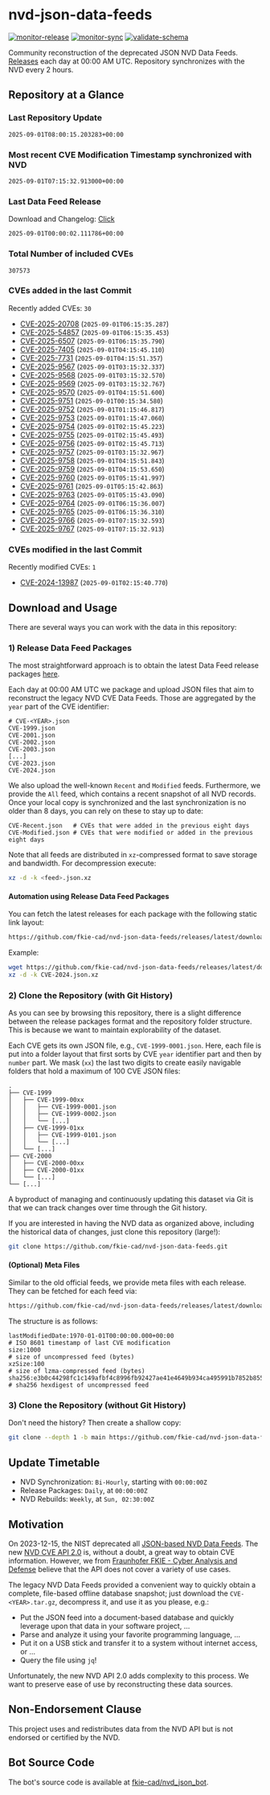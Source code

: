 # nvd-json-data-feeds

[![monitor-release](https://github.com/fkie-cad/nvd-json-data-feeds/actions/workflows/monitor_release.yml/badge.svg)](https://github.com/fkie-cad/nvd-json-data-feeds/actions/workflows/monitor_release.yml)
[![monitor-sync](https://github.com/fkie-cad/nvd-json-data-feeds/actions/workflows/monitor_sync.yml/badge.svg)](https://github.com/fkie-cad/nvd-json-data-feeds/actions/workflows/monitor_sync.yml)
[![validate-schema](https://github.com/fkie-cad/nvd-json-data-feeds/actions/workflows/validate_schema.yml/badge.svg)](https://github.com/fkie-cad/nvd-json-data-feeds/actions/workflows/validate_schema.yml)

Community reconstruction of the deprecated JSON NVD Data Feeds.
[Releases](https://github.com/fkie-cad/nvd-json-data-feeds/releases/latest) each day at 00:00 AM UTC.
Repository synchronizes with the NVD every 2 hours.

## Repository at a Glance

### Last Repository Update

```plain
2025-09-01T08:00:15.203283+00:00
```

### Most recent CVE Modification Timestamp synchronized with NVD

```plain
2025-09-01T07:15:32.913000+00:00
```

### Last Data Feed Release

Download and Changelog: [Click](https://github.com/fkie-cad/nvd-json-data-feeds/releases/latest)

```plain
2025-09-01T00:00:02.111786+00:00
```

### Total Number of included CVEs

```plain
307573
```

### CVEs added in the last Commit

Recently added CVEs: `30`

- [CVE-2025-20708](CVE-2025/CVE-2025-207xx/CVE-2025-20708.json) (`2025-09-01T06:15:35.287`)
- [CVE-2025-54857](CVE-2025/CVE-2025-548xx/CVE-2025-54857.json) (`2025-09-01T06:15:35.453`)
- [CVE-2025-6507](CVE-2025/CVE-2025-65xx/CVE-2025-6507.json) (`2025-09-01T06:15:35.790`)
- [CVE-2025-7405](CVE-2025/CVE-2025-74xx/CVE-2025-7405.json) (`2025-09-01T04:15:45.110`)
- [CVE-2025-7731](CVE-2025/CVE-2025-77xx/CVE-2025-7731.json) (`2025-09-01T04:15:51.357`)
- [CVE-2025-9567](CVE-2025/CVE-2025-95xx/CVE-2025-9567.json) (`2025-09-01T03:15:32.337`)
- [CVE-2025-9568](CVE-2025/CVE-2025-95xx/CVE-2025-9568.json) (`2025-09-01T03:15:32.570`)
- [CVE-2025-9569](CVE-2025/CVE-2025-95xx/CVE-2025-9569.json) (`2025-09-01T03:15:32.767`)
- [CVE-2025-9570](CVE-2025/CVE-2025-95xx/CVE-2025-9570.json) (`2025-09-01T04:15:51.600`)
- [CVE-2025-9751](CVE-2025/CVE-2025-97xx/CVE-2025-9751.json) (`2025-09-01T00:15:34.580`)
- [CVE-2025-9752](CVE-2025/CVE-2025-97xx/CVE-2025-9752.json) (`2025-09-01T01:15:46.817`)
- [CVE-2025-9753](CVE-2025/CVE-2025-97xx/CVE-2025-9753.json) (`2025-09-01T01:15:47.060`)
- [CVE-2025-9754](CVE-2025/CVE-2025-97xx/CVE-2025-9754.json) (`2025-09-01T02:15:45.223`)
- [CVE-2025-9755](CVE-2025/CVE-2025-97xx/CVE-2025-9755.json) (`2025-09-01T02:15:45.493`)
- [CVE-2025-9756](CVE-2025/CVE-2025-97xx/CVE-2025-9756.json) (`2025-09-01T02:15:45.713`)
- [CVE-2025-9757](CVE-2025/CVE-2025-97xx/CVE-2025-9757.json) (`2025-09-01T03:15:32.967`)
- [CVE-2025-9758](CVE-2025/CVE-2025-97xx/CVE-2025-9758.json) (`2025-09-01T04:15:51.843`)
- [CVE-2025-9759](CVE-2025/CVE-2025-97xx/CVE-2025-9759.json) (`2025-09-01T04:15:53.650`)
- [CVE-2025-9760](CVE-2025/CVE-2025-97xx/CVE-2025-9760.json) (`2025-09-01T05:15:41.997`)
- [CVE-2025-9761](CVE-2025/CVE-2025-97xx/CVE-2025-9761.json) (`2025-09-01T05:15:42.863`)
- [CVE-2025-9763](CVE-2025/CVE-2025-97xx/CVE-2025-9763.json) (`2025-09-01T05:15:43.090`)
- [CVE-2025-9764](CVE-2025/CVE-2025-97xx/CVE-2025-9764.json) (`2025-09-01T06:15:36.007`)
- [CVE-2025-9765](CVE-2025/CVE-2025-97xx/CVE-2025-9765.json) (`2025-09-01T06:15:36.310`)
- [CVE-2025-9766](CVE-2025/CVE-2025-97xx/CVE-2025-9766.json) (`2025-09-01T07:15:32.593`)
- [CVE-2025-9767](CVE-2025/CVE-2025-97xx/CVE-2025-9767.json) (`2025-09-01T07:15:32.913`)


### CVEs modified in the last Commit

Recently modified CVEs: `1`

- [CVE-2024-13987](CVE-2024/CVE-2024-139xx/CVE-2024-13987.json) (`2025-09-01T02:15:40.770`)


## Download and Usage

There are several ways you can work with the data in this repository:

### 1) Release Data Feed Packages

The most straightforward approach is to obtain the latest Data Feed release packages [here](https://github.com/fkie-cad/nvd-json-data-feeds/releases/latest).

Each day at 00:00 AM UTC we package and upload JSON files that aim to reconstruct the legacy NVD CVE Data Feeds.
Those are aggregated by the `year` part of the CVE identifier:

```
# CVE-<YEAR>.json
CVE-1999.json
CVE-2001.json
CVE-2002.json
CVE-2003.json
[...]
CVE-2023.json
CVE-2024.json
```

We also upload the well-known `Recent` and `Modified` feeds.
Furthermore, we provide the `All` feed, which contains a recent snapshot of all NVD records.
Once your local copy is synchronized and the last synchronization is no older than 8 days, you can rely on these to stay up to date:

```plain
CVE-Recent.json   # CVEs that were added in the previous eight days
CVE-Modified.json # CVEs that were modified or added in the previous eight days
```

Note that all feeds are distributed in `xz`-compressed format to save storage and bandwidth.
For decompression execute:

```sh
xz -d -k <feed>.json.xz
```

#### Automation using Release Data Feed Packages

You can fetch the latest releases for each package with the following static link layout:

```sh
https://github.com/fkie-cad/nvd-json-data-feeds/releases/latest/download/CVE-<YEAR>.json.xz
```

Example:

```sh
wget https://github.com/fkie-cad/nvd-json-data-feeds/releases/latest/download/CVE-2024.json.xz
xz -d -k CVE-2024.json.xz
```

### 2) Clone the Repository (with Git History)

As you can see by browsing this repository, there is a slight difference between the release packages format and the repository folder structure.
This is because we want to maintain explorability of the dataset.

Each CVE gets its own JSON file, e.g., `CVE-1999-0001.json`.
Here, each file is put into a folder layout that first sorts by CVE `year` identifier part and then by `number` part.
We mask (`xx`) the last two digits to create easily navigable folders that hold a maximum of 100 CVE JSON files:

```plain
.
├── CVE-1999
│   ├── CVE-1999-00xx
│   │   ├── CVE-1999-0001.json
│   │   ├── CVE-1999-0002.json
│   │   └── [...]
│   ├── CVE-1999-01xx
│   │   ├── CVE-1999-0101.json
│   │   └── [...]
│   └── [...]
├── CVE-2000
│   ├── CVE-2000-00xx
│   ├── CVE-2000-01xx
│   └── [...]
└── [...]
```

A byproduct of managing and continuously updating this dataset via Git is that we can track changes over time through the Git history.

If you are interested in having the NVD data as organized above, including the historical data of changes, just clone this repository (large!):

```sh
git clone https://github.com/fkie-cad/nvd-json-data-feeds.git
```

#### (Optional) Meta Files

Similar to the old official feeds, we provide meta files with each release. They can be fetched for each feed via:

```sh
https://github.com/fkie-cad/nvd-json-data-feeds/releases/latest/download/CVE-<YEAR>.meta
```

The structure is as follows:

```plain
lastModifiedDate:1970-01-01T00:00:00.000+00:00                          # ISO 8601 timestamp of last CVE modification
size:1000                                                               # size of uncompressed feed (bytes)
xzSize:100                                                              # size of lzma-compressed feed (bytes)
sha256:e3b0c44298fc1c149afbf4c8996fb92427ae41e4649b934ca495991b7852b855 # sha256 hexdigest of uncompressed feed
```

### 3) Clone the Repository (without Git History)

Don't need the history? Then create a shallow copy:

```sh
git clone --depth 1 -b main https://github.com/fkie-cad/nvd-json-data-feeds.git
```


## Update Timetable

* NVD Synchronization: `Bi-Hourly`, starting with `00:00:00Z`
* Release Packages: `Daily`, at `00:00:00Z`
* NVD Rebuilds: `Weekly`, at `Sun, 02:30:00Z`


## Motivation

On 2023-12-15, the NIST deprecated all [JSON-based NVD Data Feeds](https://nvd.nist.gov/vuln/data-feeds#divRetirementBanner-1).
The new [NVD CVE API 2.0](https://nvd.nist.gov/developers/vulnerabilities) is, without a doubt, a great way to obtain CVE information.
However, we from [Fraunhofer FKIE - Cyber Analysis and Defense](https://www.fkie.fraunhofer.de/en/departments/cad.html) believe that the API does not cover a variety of use cases.

The legacy NVD Data Feeds provided a convenient way to quickly obtain a complete, file-based offline database snapshot; just download the `CVE-<YEAR>.tar.gz`, decompress it, and use it as you please, e.g.:

- Put the JSON feed into a document-based database and quickly leverage upon that data in your software project, ...
- Parse and analyze it using your favorite programming language, ...
- Put it on a USB stick and transfer it to a system without internet access, or ...
- Query the file using `jq`!

Unfortunately, the new NVD API 2.0 adds complexity to this process.
We want to preserve ease of use by reconstructing these data sources.

## Non-Endorsement Clause

This project uses and redistributes data from the NVD API but is not endorsed or certified by the NVD.

## Bot Source Code

The bot's source code is available at [fkie-cad/nvd\_json\_bot](https://github.com/fkie-cad/nvd_json_bot).